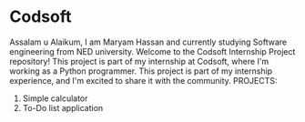 # Codsoft
Assalam u  Alaikum, I am Maryam Hassan and currently studying Software engineering from NED university.
Welcome to the Codsoft Internship Project repository! This project is part of my internship at Codsoft, where I'm working as a Python programmer.
This project is part of my internship experience, and I'm excited to share it with the community.
PROJECTS:
1. Simple calculator
2. To-Do list application
